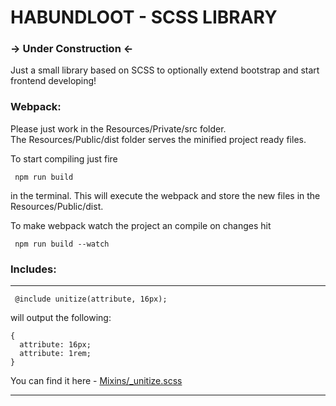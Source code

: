 # HABUNDLOOT - SCSS LIBRARY

### -> Under Construction <-

Just a small library based on SCSS to
optionally extend bootstrap and start frontend developing!

### Webpack:
Please just work in the Resources/Private/src folder.<br>
The Resources/Public/dist folder serves the minified project
ready files.

To start compiling just fire
```
 npm run build
```

in the terminal. This will execute the webpack and store the
new files in the Resources/Public/dist.

To make webpack watch the project an compile on changes hit
```
 npm run build --watch
```

### Includes:

---

```
 @include unitize(attribute, 16px);
```

will output the following:
```
{
  attribute: 16px;
  attribute: 1rem;
}
```

You can find it here - [Mixins/_unitize.scss](Resources/Private/src/StyleSheets/Mixins/_unitize.scss)

---



